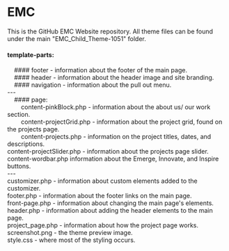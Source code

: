# EMC  
This is the GitHub EMC Website repository. All theme files can be found under the main "EMC_Child_Theme-1051" folder.  

#### template-parts:  
&nbsp;&nbsp;&nbsp;&nbsp;#### footer - information about the footer of the main page.  
&nbsp;&nbsp;&nbsp;&nbsp;#### header - information about the header image and site branding.  
&nbsp;&nbsp;&nbsp;&nbsp;#### navigation - information about the pull out menu.  
	---  
&nbsp;&nbsp;&nbsp;&nbsp;#### page:  
&nbsp;&nbsp;&nbsp;&nbsp;&nbsp;&nbsp;&nbsp;&nbsp;content-pinkBlock.php - information about the about us/ our work section.  
&nbsp;&nbsp;&nbsp;&nbsp;&nbsp;&nbsp;&nbsp;&nbsp;content-projectGrid.php - information about the project grid, found on the projects page.  
&nbsp;&nbsp;&nbsp;&nbsp;&nbsp;&nbsp;&nbsp;&nbsp;content-projects.php - information on the project titles, dates, and descriptions.  
		content-projectSlider.php - information about the projects page slider.  
		content-wordbar.php information about the Emerge, Innovate, and Inspire buttons.  
	---  
	customizer.php - information about custom elements added to the customizer.  
	footer.php - information about the footer links on the main page.  
	front-page.php - information about changing the main page's elements.  
	header.php - information about adding the header elements to the main page.  
	project_page.php - information about how the project page works.  
	screenshot.png - the theme preview image.  
	style.css - where most of the styling occurs.  
